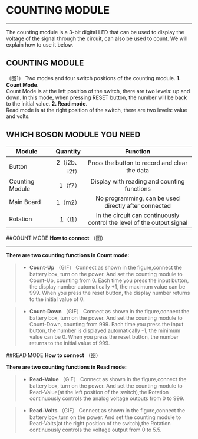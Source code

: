 ﻿# COUNTING MODULE

------
    
The counting module is a 3-bit digital LED that can be used to display the voltage of the signal through the circuit, can also be used to count. We will explain how to use it below.

## COUNTING MODULE

（图1）
Two modes and four switch positions of the counting module.
**1. Count Mode**.  
Count Mode is at the left position of the switch, there are two levels: up and down. In this mode, when pressing RESET button, the number will be back to the initial value.
**2. Read mode**.  
Read mode is at the right position of the switch, there are two levels: value and volts.


## WHICH BOSON MODULE YOU NEED  

|   Module  | Quantity  |  Function  |
| -------- | -----:  | :----:  |
| Button      | 2（i2b、i2f） |   Press the button to record and clear the data     |
| Counting Module        |   1（f7）   |   Display with reading and counting functions  |
| Main Board        |    1（m2）    |  No programming, can be used directly after connected  |
| Rotation        |    1（i1）    |  In the circuit can continuously control the level of the output signal |

##COUNT MODE
**How to connect**
（图）
***

**There are two counting functions in Count mode:**
> * **Count-Up**
（GIF）
Connect as shown in the figure,connect the battery box, turn on the power.
And set the counting module to Count-Up, counting from 0. Each time you press the input button, the display number automatically +1, the maximum value can be 999. When you press the reset button, the display number returns to the initial value of 0.

> * **Count-Down**
（GIF）
Connect as shown in the figure,connect the battery box, turn on the power.
And set the counting module to Count-Down, counting from 999. Each time you press the input button, the number is displayed automatically -1, the minimum value can be 0. When you press the reset button, the number returns to the initial value of 999.

##READ MODE
**How to connect**
（图）



**There are two counting functions in Read mode:**
> * **Read-Value**
（GIF）
Connect as shown in the figure,connect the battery box, turn on the power.
And set the counting module to Read-Value(at the left position of the switch),the Rotation continuously controls the analog voltage outputs from 0 to 999.

> * **Read-Volts**
（GIF）
Connect as shown in the figure,connect the battery box,turn on the power.
And set the counting module to Read-Volts(at the right position of the switch),the Rotation continuously controls the voltage output from 0 to 5.5.

